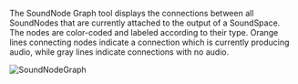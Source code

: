 The SoundNode Graph tool displays the connections between all SoundNodes that are currently attached to the output of a SoundSpace. The nodes are color-coded and labeled according to their type. Orange lines connecting nodes indicate a connection which is currently producing audio, while gray lines indicate connections with no audio. 



![SoundNodeGraph](https://media.githubusercontent.com/media/zeroengineteam/ZeroFiles/master/doc_files/46353.png) 


 